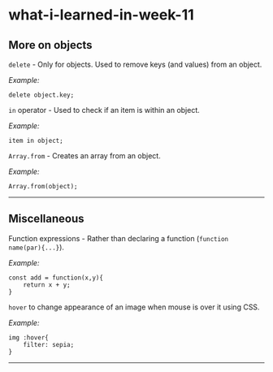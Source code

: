 # what-i-learned-in-week-11

## More on objects

`delete` - Only for objects. Used to remove keys (and values) from an object.

*Example:*
```
delete object.key;
```

`in` operator - Used to check if an item is within an object.

*Example:*
```
item in object;
```

`Array.from` - Creates an array from an object.

*Example:*
```
Array.from(object);
```

---

## Miscellaneous

Function expressions - Rather than declaring a function (`function name(par){...}`).

*Example:*
```
const add = function(x,y){
    return x + y;
}
```

`hover` to change appearance of an image when mouse is over it using CSS.

*Example:*
```
img :hover{
    filter: sepia;
}
```

---
